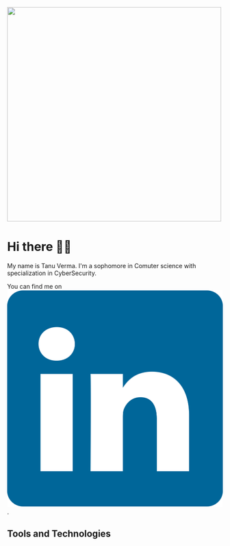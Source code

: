 <img src="tanu1.gif" height="500px" width="500px">

# Hi there 👋🏻   
My name is Tanu Verma. I'm a sophomore in Comuter science with specialization in CyberSecurity. 

You can find me on [![LinkedIn][2.2]][2].

## Tools and Technologies



<!-- Links to your social media accounts -->

[2]: https://www.linkedin.com/in/tanu-verma-853010191/

<!-- Icons -->

[2.2]: linkedin-icon-2.svg 
